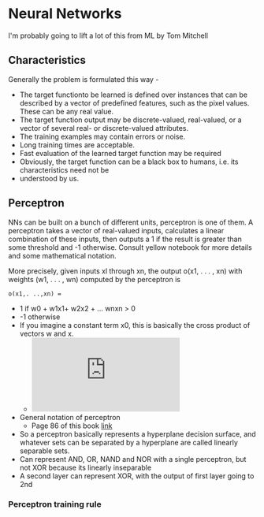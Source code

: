 # Neural Networks

I'm probably going to lift a lot of this from ML by Tom Mitchell

## Characteristics

Generally the problem is formulated this way - 

* The target functionto be learned is defined over instances that can be described by a vector of
predefined features, such as the pixel values. These can be any real value.
* The target function output may be discrete-valued, real-valued, or a vector
of several real- or discrete-valued attributes. 
* The training examples may contain errors or noise.
* Long training times are acceptable.
* Fast evaluation of the learned target function may be required
* Obviously, the target function can be a black box to humans, i.e. its characteristics need not be 
* understood by us.

## Perceptron

NNs can be built on a bunch of different units, perceptron is one of them.  A perceptron takes a 
vector of real-valued inputs, calculates a linear combination of these inputs, then outputs a 1 
if the result is greater than some threshold and -1 otherwise. Consult yellow notebook for more 
details and some mathematical notation.

More precisely, given inputs xl through xn, the output o(x1, . . . , xn) with weights
(w1, . . . , wn) computed by the perceptron is

`o(x1,. ..,xn) =`
* 1 if w0 + w1x1+ w2x2 + ... wnxn > 0
* -1 otherwise
* If you imagine a constant term x0, this is basically the cross product of vectors w and x.
  * ![equation](https://latex.codecogs.com/svg.latex?%7B%5Ccolor%7BGreen%7D%20%5Coverrightarrow%20w%20%5Ccdot%20%5Coverrightarrow%20x%7D)
* General notation of perceptron
  * Page 86 of this book [link](https://www.cin.ufpe.br/~cavmj/Machine%20-%20Learning%20-%20Tom%20Mitchell.pdf)
* So a perceptron basically represents a hyperplane decision surface, and whatever sets can be separated by a hyperplane are called linearly separable sets.
* Can represent AND, OR, NAND and NOR with a single perceptron, but not XOR because its linearly inseparable
* A second layer can represent XOR, with the output of first layer going to 2nd

### Perceptron training rule

